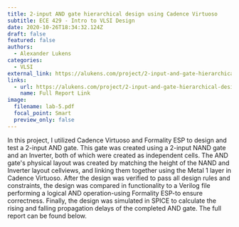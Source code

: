 ```yaml
---
title: 2-input AND gate hierarchical design using Cadence Virtuoso
subtitle: ECE 429 - Intro to VLSI Design
date: 2020-10-26T18:34:32.124Z
draft: false
featured: false
authors:
  - Alexander Lukens
categories:
  - VLSI
external_link: https://alukens.com/project/2-input-and-gate-hierarchical-design-using-cadence-virtuoso/index-1/
links:
  - url: https://alukens.com/project/2-input-and-gate-hierarchical-design-using-cadence-virtuoso/lab-5.pdf/
    name: Full Report Link
image:
  filename: lab-5.pdf
  focal_point: Smart
  preview_only: false
---
```

In this project, I utilized Cadence Virtuoso and Formality ESP to design and test a 2-input AND gate. This gate was created using a 2-input NAND gate and an Inverter, both of which were created as independent cells. The AND gate's physical layout was created by matching the height of the NAND and Inverter layout cellviews, and linking them together using the Metal 1 layer in Cadence Virtuoso. After the design was verified to pass all design rules and constraints, the design was compared in functionality to a Verilog file performing a logical AND operation-using Formality ESP-to ensure correctness. Finally, the design was simulated in SPICE to calculate the rising and falling propagation delays of the completed AND gate. The full report can be found below.